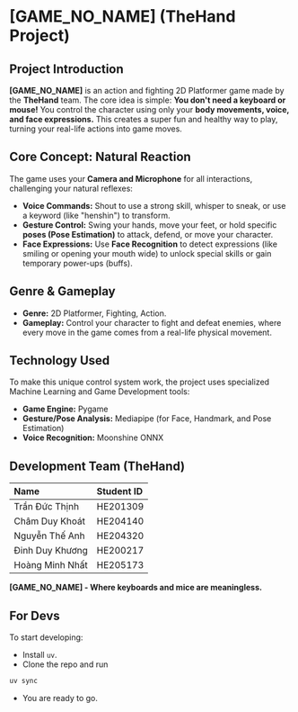 # \[GAME_NO_NAME\] (TheHand Project)

## Project Introduction

**\[GAME_NO_NAME\]** is an action and fighting 2D Platformer game made by the **TheHand** team. The core idea is simple: **You don't need a keyboard or mouse\!** You control the character using only your **body movements, voice, and face expressions.** This creates a super fun and healthy way to play, turning your real-life actions into game moves.

## Core Concept: Natural Reaction

The game uses your **Camera and Microphone** for all interactions, challenging your natural reflexes:

- **Voice Commands:** Shout to use a strong skill, whisper to sneak, or use a keyword (like "henshin") to transform.
- **Gesture Control:** Swing your hands, move your feet, or hold specific **poses (Pose Estimation)** to attack, defend, or move your character.
- **Face Expressions:** Use **Face Recognition** to detect expressions (like smiling or opening your mouth wide) to unlock special skills or gain temporary power-ups (buffs).

## Genre & Gameplay

- **Genre:** 2D Platformer, Fighting, Action.
- **Gameplay:** Control your character to fight and defeat enemies, where every move in the game comes from a real-life physical movement.

## Technology Used

To make this unique control system work, the project uses specialized Machine Learning and Game Development tools:

- **Game Engine:** Pygame
- **Gesture/Pose Analysis:** Mediapipe (for Face, Handmark, and Pose Estimation)
- **Voice Recognition:** Moonshine ONNX

## Development Team (TheHand)

| Name            | Student ID |
| :-------------- | :--------- |
| Trần Đức Thịnh  | HE201309   |
| Châm Duy Khoát  | HE204140   |
| Nguyễn Thế Anh  | HE204320   |
| Đinh Duy Khương | HE200217   |
| Hoàng Minh Nhất | HE205173   |

**\[GAME_NO_NAME\] \- Where keyboards and mice are meaningless.**

## For Devs

To start developing:

- Install `uv`.
- Clone the repo and run

```bash
uv sync
```

- You are ready to go.
